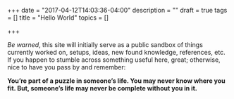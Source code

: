 +++
date = "2017-04-12T14:03:36-04:00"
description = ""
draft = true
tags = []
title = "Hello World"
topics = []

+++

*Be warned*, this site will initially serve as a public sandbox of things currently worked on, setups, ideas, new found knowledge, references, etc. If you happen to stumble across something useful here, great; otherwise, nice to have you pass by and remember:

**You’re part of a puzzle in someone’s life. You may never know where you fit. But, someone’s life may never be complete without you in it.**
